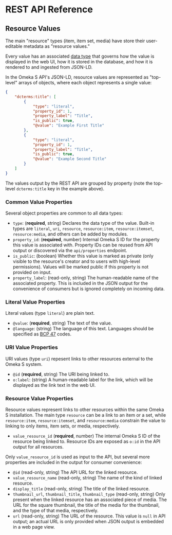 # REST API Reference

## Resource Values

The main "resource" types (item, item set, media) have store their user-editable
metadata as "resource values." 

Every value has an associated [data type](../modules/data_types.md) that governs
how the value is displayed in the web UI, how it is stored in the database,
and how it is rendered to and ingested from JSON-LD.

In the Omeka S API's JSON-LD, resource values are represented as "top-level" arrays
of objects, where each object represents a single value:

```json
{
    "dcterms:title": [
        {
            "type": "literal",
            "property_id": 1,
            "property_label": "Title",
            "is_public": true,
            "@value": "Example First Title"
        },
        {
            "type": "literal",
            "property_id": 1,
            "property_label": "Title",
            "is_public": true,
            "@value": "Example Second Title"
        }
    ]
}
```

The values output by the REST API are grouped by property
(note the top-level `dcterms:title` key in the example above).

### Common Value Properties

Several object properties are common to all data types:

- `type`: (**required**, string) Declares the data type of the value. 
  Built-in types are `literal`, `uri`, `resource`, `resource:item`,
  `resource:itemset`, `resource:media`, and others can be added by modules.
- `property_id`: (**required**, number) Internal Omeka S ID for the property
  this value is associated with. Property IDs can be reused from API output or
  discovered via the `api/properties` endpoint.
- `is_public`: (boolean) Whether this value is marked as private (only visible
  to the resource's creator and to users with high-level permissions). Values
  will be marked public if this property is not provided on input.
- `property_label`: (read-only, string) The human-readable name of the associated property.
  This is included in the JSON output for the convenience of consumers but is
  ignored completely on incoming data.

### Literal Value Properties

Literal values (type `literal`)  are plain text.

- `@value`: (**required**, string) The text of the value.
- `@language`: (string) The language of this text.
  Languages should be specified as [BCP 47](https://www.w3.org/International/articles/language-tags/) codes.

### URI Value Properties

URI values (type `uri`) repesent links to other resources external to the Omeka S system.

- `@id` (**required**, string) The URI being linked to.
- `o:label`: (string) A human-readable label for the link, which will be
  displayed as the link text in the web UI.

### Resource Value Properties

Resource values represent links to other resources within the same Omeka S
installation. The main type `resource` can be a link to an item or a set,
while `resource:item`, `resource:itemset`, and `resource:media` constrain the
value to linking to only items, item sets, or media, respectively.

- `value_resource_id` (**required**, number) The internal Omeka S ID of the
  resource being linked to. Resource IDs are exposed as `o:id` in the API
  output for all resources.

Only `value_resource_id` is used as input to the API, but several more
properties are included in the output for consumer convenience:

- `@id` (read-only, string) The API URL for the linked resource.
- `value_resource_name` (read-only, string) The name of the kind of linked resource.
- `display_title` (read-only, string) The title of the linked resource.
- `thumbnail_url`, `thumbnail_title`, `thumbnail_type` (read-only, string)
  Only present when the linked resource has an associated piece of media. The URL
  for the square thumbnail, the title of the media for the thumbnail, and the
  type of that media, respectively.
- `url` (read-only, string) The URL of the resource. This value is `null` in
  API output; an actual URL is only provided when JSON output is embedded in
  a web page view.
